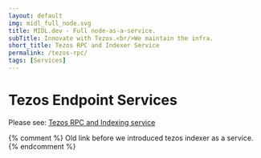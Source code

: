 ```yaml
---
layout: default
img: midl_full_node.svg
title: MIDL.dev - Full node-as-a-service.
subTitle: Innovate with Tezos.<br/>We maintain the infra.
short_title: Tezos RPC and Indexer Service
permalink: /tezos-rpc/
tags: [Services]
---
```


# Tezos Endpoint Services

Please see: [Tezos RPC and Indexing service](/tezos-endpoints/)


{% comment %}
Old link before we introduced tezos indexer as a service.
{% endcomment %}
